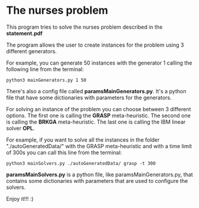 # The nurses problem

This program tries to solve the nurses problem described 
in the **statement.pdf**

The program allows the user to create instances for the problem
using 3 different generators. 

For example, you can generate 50 instances with the generator 1
calling the following line from the terminal:

````buildoutcfg
python3 mainGenerators.py 1 50
````

There's also a config file called **paramsMainGenerators.py**.
It's a python file that have some dictionaries with parameters
for the generators.

For solving an instance of the problem you can choose between 
3 different options. The first one is calling the **GRASP** 
meta-heuristic. The second one is calling the **BRKGA**
meta-heuristic. The last one is calling the IBM linear solver
**OPL**.

For example, if you want to solve all the instances in the 
folder "./autoGeneratedData/" with the GRASP meta-heuristic
and with a time limit of 300s you can call this line from the
terminal:

````buildoutcfg
python3 mainSolvers.py ./autoGeneratedData/ grasp -t 300
````

**paramsMainSolvers.py** is a python file, like 
paramsMainGenerators.py, that contains some dictionaries with
parameters that are used to configure the solvers.

Enjoy it!!! :\)
